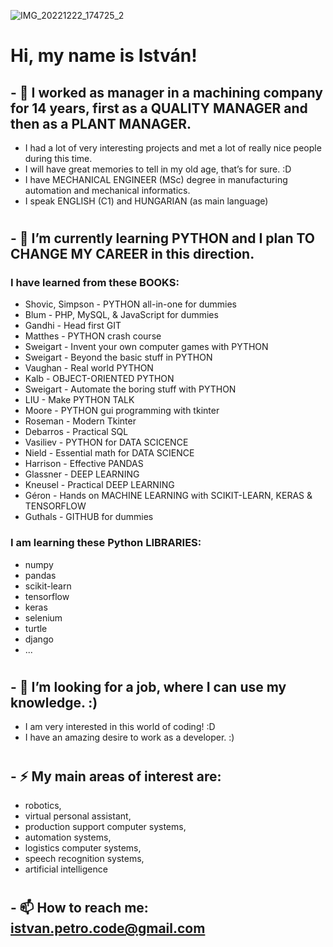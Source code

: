 ![IMG_20221222_174725_2](https://github.com/istvanpetro/istvanpetro/assets/115212178/e2ae08fe-56a5-464f-81d5-7c3111563532)

# Hi, my name is István!

## - 🔭 I worked as manager in a machining company for 14 years, first as a QUALITY MANAGER and then as a PLANT MANAGER.
  - I had a lot of very interesting projects and met a lot of really nice people during this time.
  - I will have great memories to tell in my old age, that’s for sure. :D
  - I have MECHANICAL ENGINEER (MSc) degree in manufacturing automation and mechanical informatics.
  - I speak ENGLISH (C1) and HUNGARIAN (as main language)
#

## - 🌱 I’m currently learning PYTHON and I plan TO CHANGE MY CAREER in this direction.
### I have learned from these BOOKS:
  - Shovic, Simpson - PYTHON all-in-one for dummies
  - Blum - PHP, MySQL, & JavaScript for dummies
  - Gandhi - Head first GIT
  - Matthes - PYTHON crash course
  - Sweigart - Invent your own computer games with PYTHON
  - Sweigart - Beyond the basic stuff in PYTHON
  - Vaughan - Real world PYTHON
  - Kalb - OBJECT-ORIENTED PYTHON
  - Sweigart - Automate the boring stuff with PYTHON
  - LIU - Make PYTHON TALK
  - Moore - PYTHON gui programming with tkinter
  - Roseman - Modern Tkinter
  - Debarros - Practical SQL
  - Vasiliev - PYTHON for DATA SCICENCE
  - Nield - Essential math for DATA SCIENCE
  - Harrison - Effective PANDAS
  - Glassner - DEEP LEARNING
  - Kneusel - Practical DEEP LEARNING
  - Géron - Hands on MACHINE LEARNING with SCIKIT-LEARN, KERAS & TENSORFLOW
  - Guthals - GITHUB for dummies

### I am learning these Python LIBRARIES:
  - numpy
  - pandas
  - scikit-learn
  - tensorflow
  - keras
  - selenium
  - turtle
  - django
  - ...
#

## - 👯 I’m looking for a job, where I can use my knowledge. :)
  - I am very interested in this world of coding! :D
  - I have an amazing desire to work as a developer. :)
#

## - ⚡ My main areas of interest are:
  - robotics,
  - virtual personal assistant,
  - production support computer systems,
  - automation systems,
  - logistics computer systems,
  - speech recognition systems,
  - artificial intelligence
#

## - 📫 How to reach me: istvan.petro.code@gmail.com


<!--
**istvanpetro/istvanpetro** is a ✨ _special_ ✨ repository because its `README.md` (this file) appears on your GitHub profile.

Here are some ideas to get you started:

- 🔭 I’m currently working on ...
- 🌱 I’m currently learning ...
- 👯 I’m looking to collaborate on ...
- 🤔 I’m looking for help with ...
- 💬 Ask me about ...
- 📫 How to reach me: ...
- 😄 Pronouns: ...
- ⚡ Fun fact: ...
-->
